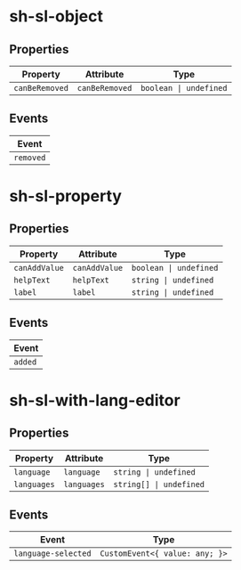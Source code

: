 # sh-sl-object

## Properties

| Property       | Attribute      | Type                   |
|----------------|----------------|------------------------|
| `canBeRemoved` | `canBeRemoved` | `boolean \| undefined` |

## Events

| Event     |
|-----------|
| `removed` |


# sh-sl-property

## Properties

| Property      | Attribute     | Type                   |
|---------------|---------------|------------------------|
| `canAddValue` | `canAddValue` | `boolean \| undefined` |
| `helpText`    | `helpText`    | `string \| undefined`  |
| `label`       | `label`       | `string \| undefined`  |

## Events

| Event   |
|---------|
| `added` |


# sh-sl-with-lang-editor

## Properties

| Property    | Attribute   | Type                    |
|-------------|-------------|-------------------------|
| `language`  | `language`  | `string \| undefined`   |
| `languages` | `languages` | `string[] \| undefined` |

## Events

| Event               | Type                           |
|---------------------|--------------------------------|
| `language-selected` | `CustomEvent<{ value: any; }>` |
